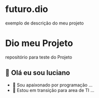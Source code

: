 # futuro.dio
exemplo de descriçâo do meu projeto


# Dio meu Projeto

repositório para teste do Projeto

## 🙌 Olá eu sou luciano

- 🔭 Sou apaixonado por programação ...
- 🌱 Estou em transição para area de TI ...

##

